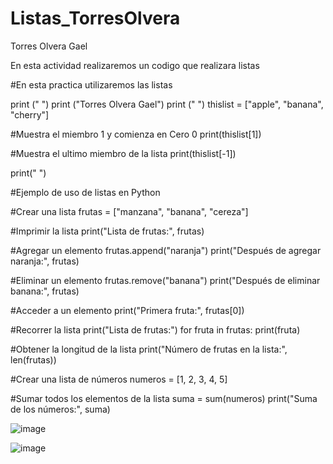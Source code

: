 # Listas_TorresOlvera

Torres Olvera Gael

En esta actividad realizaremos un codigo que realizara listas

#En esta practica utilizaremos las listas

print (" ")
print ("Torres Olvera Gael")
print (" ")
thislist = ["apple", "banana", "cherry"]

#Muestra el miembro 1 y comienza en Cero 0
print(thislist[1])

#Muestra el ultimo miembro de la lista
print(thislist[-1])

print(" ")

#Ejemplo de uso de listas en Python

#Crear una lista
frutas = ["manzana", "banana", "cereza"]

#Imprimir la lista
print("Lista de frutas:", frutas)

#Agregar un elemento
frutas.append("naranja")
print("Después de agregar naranja:", frutas)

#Eliminar un elemento
frutas.remove("banana")
print("Después de eliminar banana:", frutas)

#Acceder a un elemento
print("Primera fruta:", frutas[0])

#Recorrer la lista
print("Lista de frutas:")
for fruta in frutas:
    print(fruta)

#Obtener la longitud de la lista
print("Número de frutas en la lista:", len(frutas))

#Crear una lista de números
numeros = [1, 2, 3, 4, 5]

#Sumar todos los elementos de la lista
suma = sum(numeros)
print("Suma de los números:", suma)

![image](https://github.com/user-attachments/assets/133402b3-3b66-4f05-a289-d10db6e2a12e)

![image](https://github.com/user-attachments/assets/72620487-7814-42ce-84ec-3ea7e8e9949e)
